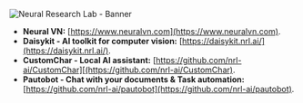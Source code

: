 ![Neural Research Lab - Banner](https://github.com/nrl-ai/.github/assets/18329471/9734e31e-f613-4bdb-8e40-35621a3bdd2f)

- **Neural VN:** [https://www.neuralvn.com](https://www.neuralvn.com).
- **Daisykit - AI toolkit for computer vision:** [https://daisykit.nrl.ai/](https://daisykit.nrl.ai/).
- **CustomChar - Local AI assistant:** [https://github.com/nrl-ai/CustomChar][(https://github.com/nrl-ai/CustomChar).
- **Pautobot - Chat with your documents & Task automation:** [https://github.com/nrl-ai/pautobot](https://github.com/nrl-ai/pautobot).

